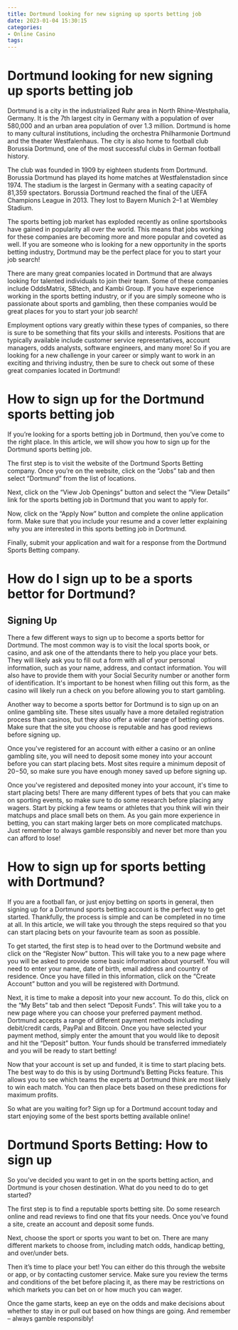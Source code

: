 ```yaml
---
title: Dortmund looking for new signing up sports betting job
date: 2023-01-04 15:30:15
categories:
- Online Casino
tags:
---
```



#  Dortmund looking for new signing up sports betting job

Dortmund is a city in the industrialized Ruhr area in North Rhine-Westphalia, Germany. It is the 7th largest city in Germany with a population of over 580,000 and an urban area population of over 1.3 million. Dortmund is home to many cultural institutions, including the orchestra Philharmonie Dortmund and the theater Westfalenhaus. The city is also home to football club Borussia Dortmund, one of the most successful clubs in German football history.

The club was founded in 1909 by eighteen students from Dortmund. Borussia Dortmund has played its home matches at Westfalenstadion since 1974. The stadium is the largest in Germany with a seating capacity of 81,359 spectators. Borussia Dortmund reached the final of the UEFA Champions League in 2013. They lost to Bayern Munich 2–1 at Wembley Stadium.

The sports betting job market has exploded recently as online sportsbooks have gained in popularity all over the world. This means that jobs working for these companies are becoming more and more popular and coveted as well. If you are someone who is looking for a new opportunity in the sports betting industry, Dortmund may be the perfect place for you to start your job search!

There are many great companies located in Dortmund that are always looking for talented individuals to join their team. Some of these companies include OddsMatrix, SBtech, and Kambi Group. If you have experience working in the sports betting industry, or if you are simply someone who is passionate about sports and gambling, then these companies would be great places for you to start your job search!

Employment options vary greatly within these types of companies, so there is sure to be something that fits your skills and interests. Positions that are typically available include customer service representatives, account managers, odds analysts, software engineers, and many more! So if you are looking for a new challenge in your career or simply want to work in an exciting and thriving industry, then be sure to check out some of these great companies located in Dortmund!

#  How to sign up for the Dortmund sports betting job

If you’re looking for a sports betting job in Dortmund, then you’ve come to the right place. In this article, we will show you how to sign up for the Dortmund sports betting job.

The first step is to visit the website of the Dortmund Sports Betting company. Once you’re on the website, click on the “Jobs” tab and then select “Dortmund” from the list of locations.

Next, click on the “View Job Openings” button and select the “View Details” link for the sports betting job in Dortmund that you want to apply for.

Now, click on the “Apply Now” button and complete the online application form. Make sure that you include your resume and a cover letter explaining why you are interested in this sports betting job in Dortmund.

Finally, submit your application and wait for a response from the Dortmund Sports Betting company.

#  How do I sign up to be a sports bettor for Dortmund?

## Signing Up

There a few different ways to sign up to become a sports bettor for Dortmund. The most common way is to visit the local sports book, or casino, and ask one of the attendants there to help you place your bets. They will likely ask you to fill out a form with all of your personal information, such as your name, address, and contact information. You will also have to provide them with your Social Security number or another form of identification. It's important to be honest when filling out this form, as the casino will likely run a check on you before allowing you to start gambling.

Another way to become a sports bettor for Dortmund is to sign up on an online gambling site. These sites usually have a more detailed registration process than casinos, but they also offer a wider range of betting options. Make sure that the site you choose is reputable and has good reviews before signing up.

Once you've registered for an account with either a casino or an online gambling site, you will need to deposit some money into your account before you can start placing bets. Most sites require a minimum deposit of $20-$50, so make sure you have enough money saved up before signing up.

Once you've registered and deposited money into your account, it's time to start placing bets! There are many different types of bets that you can make on sporting events, so make sure to do some research before placing any wagers. Start by picking a few teams or athletes that you think will win their matchups and place small bets on them. As you gain more experience in betting, you can start making larger bets on more complicated matchups. Just remember to always gamble responsibly and never bet more than you can afford to lose!

#  How to sign up for sports betting with Dortmund?

If you are a football fan, or just enjoy betting on sports in general, then signing up for a Dortmund sports betting account is the perfect way to get started. Thankfully, the process is simple and can be completed in no time at all. In this article, we will take you through the steps required so that you can start placing bets on your favourite team as soon as possible.

To get started, the first step is to head over to the Dortmund website and click on the “Register Now” button. This will take you to a new page where you will be asked to provide some basic information about yourself. You will need to enter your name, date of birth, email address and country of residence. Once you have filled in this information, click on the “Create Account” button and you will be registered with Dortmund.

Next, it is time to make a deposit into your new account. To do this, click on the “My Bets” tab and then select “Deposit Funds”. This will take you to a new page where you can choose your preferred payment method. Dortmund accepts a range of different payment methods including debit/credit cards, PayPal and Bitcoin. Once you have selected your payment method, simply enter the amount that you would like to deposit and hit the “Deposit” button. Your funds should be transferred immediately and you will be ready to start betting!

Now that your account is set up and funded, it is time to start placing bets. The best way to do this is by using Dortmund’s Betting Picks feature. This allows you to see which teams the experts at Dortmund think are most likely to win each match. You can then place bets based on these predictions for maximum profits.

So what are you waiting for? Sign up for a Dortmund account today and start enjoying some of the best sports betting available online!

#  Dortmund Sports Betting: How to sign up

So you’ve decided you want to get in on the sports betting action, and Dortmund is your chosen destination. What do you need to do to get started?

The first step is to find a reputable sports betting site. Do some research online and read reviews to find one that fits your needs. Once you’ve found a site, create an account and deposit some funds.

Next, choose the sport or sports you want to bet on. There are many different markets to choose from, including match odds, handicap betting, and over/under bets.

Then it’s time to place your bet! You can either do this through the website or app, or by contacting customer service. Make sure you review the terms and conditions of the bet before placing it, as there may be restrictions on which markets you can bet on or how much you can wager.

Once the game starts, keep an eye on the odds and make decisions about whether to stay in or pull out based on how things are going. And remember – always gamble responsibly!